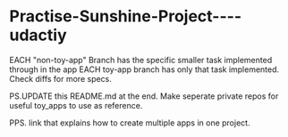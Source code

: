 # Practise-Sunshine-Project----udactiy

EACH "non-toy-app" Branch has the specific smaller task implemented through in the app
EACH toy-app branch has only that task implemented.
Check diffs for more specs.

PS.UPDATE this README.md at the end. 
Make seperate private repos for useful toy_apps to use as reference.

PPS. link that explains how to create multiple apps in one project.
